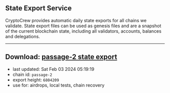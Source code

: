 ## State Export Service
CryptoCrew provides automatic daily state exports for all chains we validate. State export files can be used as genesis files and are a snapshot of the current blockchain state, including all validators, accounts, balances and delegations.

---
**Download: [passage-2 state export](https://dl.ccvalidators.com/SERVICE/passage/passage-2_export_6804209.json)**
---

- last updated: Sat Feb 03 2024 05:19:19
- chain id: `passage-2`
- export height: `6804209`
- use for: airdrops, local tests, chain recovery

